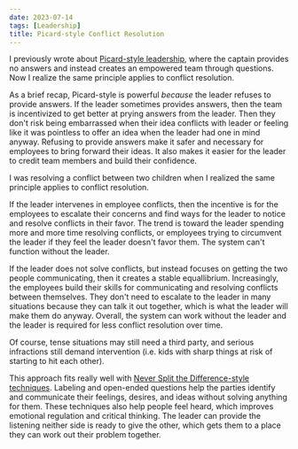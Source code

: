 ```yaml
---
date: 2023-07-14
tags: [Leadership]
title: Picard-style Conflict Resolution
---
```


I previously wrote about [Picard-style leadership](../posts/2023/2023-07-21-Picard-style-leadership.md), where the captain provides no answers and instead creates an empowered team through questions.
Now I realize the same principle applies to conflict resolution.
<!--more-->

As a brief recap, Picard-style is powerful *because* the leader refuses to provide answers. 
If the leader sometimes provides answers, then the team is incentivized to get better at prying answers from the leader.
Then they don't risk being embarrassed when their idea conflicts with leader or feeling like it was pointless to offer
an idea when the leader had one in mind anyway.
Refusing to provide answers make it safer and necessary for employees to bring forward their ideas.
It also makes it easier for the leader to credit team members and build their confidence.

I was resolving a conflict between two children when I realized the same principle applies to conflict resolution.

If the leader intervenes in employee conflicts, then the incentive is for the employees to escalate their concerns
and find ways for the leader to notice and resolve conflicts in their favor. The trend is toward the leader
spending more and more time resolving conflicts, or employees trying to circumvent the leader if they feel the leader doesn't favor them.
The system can't function without the leader.

If the leader does not solve conflicts, but instead focuses on getting the two people communicating, then it creates a stable equallibrium.
Increasingly, the employees build their skills for communicating and resolving conflicts between themselves.
They don't need to escalate to the leader in many situations because they can talk it out together, which is what the leader will make 
them do anyway. Overall, the system can work without the leader and the leader is required for less conflict resolution over time.

Of course, tense situations may still need a third party, and serious infractions still demand intervention (i.e. kids with sharp things at risk of starting to hit each other).

This approach fits really well with [Never Split the Difference-style techniques](../draft/2023-07-03-Never-split-the-difference.md).
Labeling and open-ended questions help the parties identify and communicate their feelings, desires, and ideas without solving anything for them.
These techniques also help people feel heard, which improves emotional regulation and critical thinking.
The leader can provide the listening neither side is ready to give the other, which gets them to a place they can work out their problem together.
